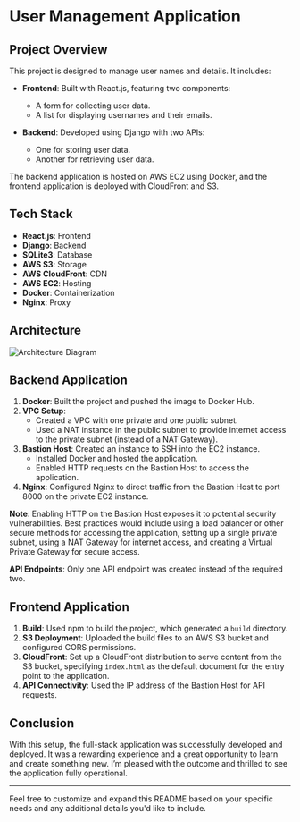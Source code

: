 # User Management Application

## Project Overview

This project is designed to manage user names and details. It includes:

- **Frontend**: Built with React.js, featuring two components:
  - A form for collecting user data.
  - A list for displaying usernames and their emails.

- **Backend**: Developed using Django with two APIs:
  - One for storing user data.
  - Another for retrieving user data.

The backend application is hosted on AWS EC2 using Docker, and the frontend application is deployed with CloudFront and S3.

## Tech Stack

- **React.js**: Frontend
- **Django**: Backend
- **SQLite3**: Database
- **AWS S3**: Storage
- **AWS CloudFront**: CDN
- **AWS EC2**: Hosting
- **Docker**: Containerization
- **Nginx**: Proxy

## Architecture

![Architecture Diagram](URL_TO_YOUR_IMAGE)

## Backend Application

1. **Docker**: Built the project and pushed the image to Docker Hub.
2. **VPC Setup**: 
   - Created a VPC with one private and one public subnet.
   - Used a NAT instance in the public subnet to provide internet access to the private subnet (instead of a NAT Gateway).
3. **Bastion Host**: Created an instance to SSH into the EC2 instance.
   - Installed Docker and hosted the application.
   - Enabled HTTP requests on the Bastion Host to access the application.
4. **Nginx**: Configured Nginx to direct traffic from the Bastion Host to port 8000 on the private EC2 instance.

**Note**: Enabling HTTP on the Bastion Host exposes it to potential security vulnerabilities. Best practices would include using a load balancer or other secure methods for accessing the application, setting up a single private subnet, using a NAT Gateway for internet access, and creating a Virtual Private Gateway for secure access.

**API Endpoints**: Only one API endpoint was created instead of the required two.

## Frontend Application

1. **Build**: Used npm to build the project, which generated a `build` directory.
2. **S3 Deployment**: Uploaded the build files to an AWS S3 bucket and configured CORS permissions.
3. **CloudFront**: Set up a CloudFront distribution to serve content from the S3 bucket, specifying `index.html` as the default document for the entry point to the application.
4. **API Connectivity**: Used the IP address of the Bastion Host for API requests.

## Conclusion

With this setup, the full-stack application was successfully developed and deployed. It was a rewarding experience and a great opportunity to learn and create something new. I’m pleased with the outcome and thrilled to see the application fully operational.

---

Feel free to customize and expand this README based on your specific needs and any additional details you'd like to include.
